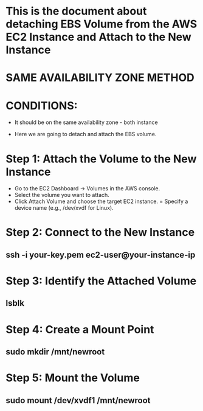 # This is the document about detaching EBS Volume from the AWS EC2 Instance and Attach to the New Instance

# SAME AVAILABILITY ZONE METHOD
# CONDITIONS:

- It should be on the same availability zone - both instance

- Here we are going to detach and attach the EBS volume.

# Step 1: Attach the Volume to the New Instance

- Go to the EC2 Dashboard → Volumes in the AWS console.
- Select the volume you want to attach.
- Click Attach Volume and choose the target EC2 instance.
= Specify a device name (e.g., /dev/xvdf for Linux).

# Step 2: Connect to the New Instance

## ssh -i your-key.pem ec2-user@your-instance-ip

# Step 3: Identify the Attached Volume

## lsblk

# Step 4: Create a Mount Point

##  sudo mkdir /mnt/newroot

# Step 5: Mount the Volume

##  sudo mount /dev/xvdf1 /mnt/newroot


